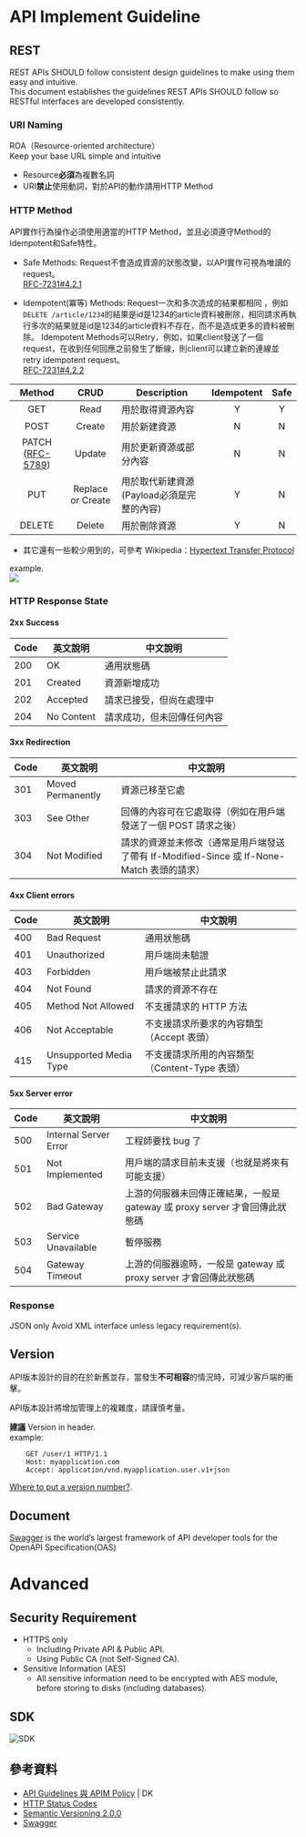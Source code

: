 # API Implement Guideline

## REST
REST APIs SHOULD follow consistent design guidelines to make using them easy and intuitive.  
This document establishes the guidelines REST APIs SHOULD follow so RESTful interfaces are developed consistently.


### URI Naming
ROA（Resource-oriented architecture）  
Keep your base URL simple and intuitive
 
* Resource**必須**為複數名詞
* URI**禁止**使用動詞，對於API的動作請用HTTP Method

### HTTP Method
API實作行為操作必須使用適當的HTTP Method，並且必須遵守Method的Idempotent和Safe特性。
* Safe Methods: Request不會造成資源的狀態改變，以API實作可視為唯讀的request。   
[RFC-7231#4.2.1](https://tools.ietf.org/html/rfc7231#section-4.2.1)

* Idempotent(冪等) Methods: Request一次和多次造成的結果都相同
，例如`DELETE /article/1234`的結果是id是1234的article資料被刪除，相同請求再執行多次的結果就是id是1234的article資料不存在，而不是造成更多的資料被刪除。
Idempotent Methods可以Retry，例如，如果client發送了一個request，在收到任何回應之前發生了斷線，則client可以建立新的連線並retry idempotent request。   
[RFC-7231#4.2.2](https://tools.ietf.org/html/rfc7231#section-4.2.2)

|Method|CRUD|Description|Idempotent|Safe|
|:---:|:---:|---|:---:|:---:|
|GET   |Read|用於取得資源內容|Y|Y|
|POST  |Create|用於新建資源|N|N|
|PATCH ([RFC-5789](https://tools.ietf.org/html/rfc5789))|Update|用於更新資源或部分內容|N|N|
|PUT   |Replace or Create|用於取代新建資源 (Payload必須是完整的內容)|Y|N|
|DELETE|Delete|用於刪除資源|Y|N|
* 其它還有一些較少用到的，可參考 Wikipedia：[Hypertext Transfer Protocol](https://en.wikipedia.org/wiki/Hypertext_Transfer_Protocol#Request_methods "Request Method")


example.  
![](https://d38wlcdzwz02m5.cloudfront.net/about/cdn/farfuture/nE-mwHmuKPpcTXsv9uN-C3be1AprziBfxsYlNaJOC9o/mtime:1441380349/sites/mktg-new/files/Prag_REST_CRUD_thumb.png)

### HTTP Response State

#### 2xx Success

| Code | 英文說明 | 中文說明 |
|------|------------|----------------------------|
| 200 | OK | 通用狀態碼 |
| 201 | Created | 資源新增成功 |
| 202 | Accepted | 請求已接受，但尚在處理中 |
| 204 | No Content | 請求成功，但未回傳任何內容 |

#### 3xx Redirection

| Code | 英文說明 | 中文說明 |
|------|-------------------|--------------------------------------------------------------------------------------------|
| 301 | Moved Permanently | 資源已移至它處 |
| 303 | See Other | 回傳的內容可在它處取得（例如在用戶端發送了一個 POST 請求之後） |
| 304 | Not Modified | 請求的資源並未修改（通常是用戶端發送了帶有 If-Modified-Since 或 If-None-Match 表頭的請求） |

#### 4xx Client errors

| Code | 英文說明 | 中文說明 |
|------|------------------------|-----------------------------------------------|
| 400 | Bad Request | 通用狀態碼 |
| 401 | Unauthorized | 用戶端尚未驗證 |
| 403 | Forbidden | 用戶端被禁止此請求 |
| 404 | Not Found | 請求的資源不存在 |
| 405 | Method Not Allowed | 不支援請求的 HTTP 方法 |
| 406 | Not Acceptable | 不支援請求所要求的內容類型（Accept 表頭） |
| 415 | Unsupported Media Type | 不支援請求所用的內容類型（Content-Type 表頭） |

#### 5xx Server error

| Code | 英文說明 | 中文說明 |
|------|-----------------------|-----------------------------------------------------------------------------|
| 500 | Internal Server Error | 工程師要找 bug 了 |
| 501 | Not Implemented | 用戶端的請求目前未支援（也就是將來有可能支援） |
| 502 | Bad Gateway | 上游的伺服器未回傳正確結果，一般是 gateway 或 proxy server 才會回傳此狀態碼 |
| 503 | Service Unavailable | 暫停服務 |
| 504 | Gateway Timeout | 上游的伺服器逾時，一般是 gateway 或 proxy server 才會回傳此狀態碼 |

### Response
JSON only
Avoid XML interface unless legacy requirement(s).


## Version
API版本設計的目的在於新舊並存，當發生**不可相容**的情況時，可減少客戶端的衝擊。  

API版本設計將增加管理上的複雜度，請謹慎考量。

**建議** Version in header.  
example:
<pre><code>    GET /user/1 HTTP/1.1
	Host: myapplication.com
	Accept: application/vnd.myapplication.user.v1+json
</code></pre>

[Where to put a version number?](http://allegro.tech/2015/01/Content-headers-or-how-to-version-api.html).  

## Document
[Swagger][] is the world’s largest framework of API developer tools for the OpenAPI Specification(OAS)


# Advanced
## Security Requirement
* HTTPS only  
	* Including Private API & Public API.  
	* Using Public CA (not Self-Signed CA).  
* Sensitive Information (AES)  
	* All sensitive information need to be encrypted with AES module, before storing to disks (including databases).

## SDK
![SDK](http://columns.chicken-house.net/wp-content/uploads/2016/10/apisdk-02-arch.png)

## 參考資料

* [API Guidelines 與 APIM Policy](http://sysblog.104.com.tw/notice.php?op=notice_view&id=17609) | DK
* [HTTP Status Codes](http://www.restapitutorial.com/httpstatuscodes.html)
* [Semantic Versioning 2.0.0](http://semver.org/)
* [Swagger][]



[Swagger]:http://swagger.io/
